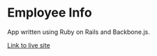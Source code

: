 # Employee Info

App written using Ruby on Rails and Backbone.js.

[Link to live site][site]

[site]: https://employeeinfo2015.herokuapp.com

